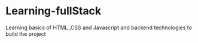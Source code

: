 # Learning-fullStack
Learning basics of HTML ,CSS and Javascript and backend technologies to build the project
